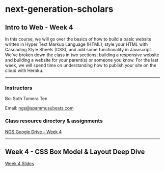 # next-generation-scholars
## Intro to Web - Week 4
In this course, we will go over the basics of how to build a basic website written in Hyper Text Markup Language (HTML), style your HTML with Cascading Style Sheets (CSS), and add some functionality in Javascript. 
We've broken down the class in two sections; building a responsive website and building a website for your parent(s) or someone you know.
For the last week, we will spend time on understanding how to publish your site on the cloud with Heroku.

---

### Instructors

Boi Soth
Tomera Ten

Email: ngs@spammusubeats.com

### Class resource directory & assignments
[NGS Google Drive - Week 4](https://drive.google.com/drive/folders/1Ss-w7wjx8-WuNNF2FcPBAIJLXPJ6G17d)

---

## Week 4 - CSS Box Model & Layout Deep Dive

[Week 4 Slides](https://docs.google.com/presentation/d/1WqGx23-Zw_Tnyz8yeBX_1XV1iYes9pBpWwb7ToCDnH8/edit?usp=sharing)



